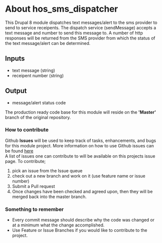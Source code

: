 # About hos_sms_dispatcher
This Drupal 8 module dispatches text messages/alert to the sms provider to send to service receipents. The dispatch service (sendMessage) accepts a text message and number to send this message to. A number of http responses will be returned from the SMS provider from which the status of the text message/alert can be determined.

## Inputs

* text message (string)
* receipent number (string)

## Output

* message/alert status code

The production ready code base for this module will reside on the <b>'Master'</b> branch of the original repository.

### How to contribute
Github <b>Issues</b> will be used to keep track of tasks, enhancements, and bugs for this module project.
More information on how to use Github issues can be found <a href='https://guides.github.com/features/issues/'>here</a>
<br>A list of issues one can contribute to will be available on this projects issue page. To contribute;
1. pick an issue from the Issue queue
2. check out a new branch and work on it (use feature name or issue number)
3. Submit a Pull request
4. Once changes have been checked and agreed upon, then they will be merged back into the master branch.

### Something to remember
* Every commit message should describe why the code was changed or at a minimum what the change accomplished.
* Use Feature or Issue Branches if you would like to contribute to the project.
